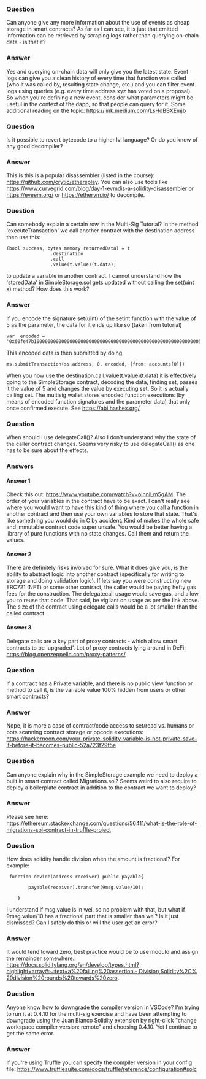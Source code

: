 ### Question
Can anyone give any more information about the use of events as cheap storage in smart contracts? As far as I can see, it is just that emitted information can be retrieved by scraping logs rather than querying on-chain data - is that it?
### Answer
Yes and querying on-chain data will only give you the latest state. Event logs can give you a clean history of every time that function was called (who it was called by, resulting state change, etc.) and you can filter event logs using queries (e.g. every time address xyz has voted on a proposal). So when you're defining a new event, consider what parameters might be useful in the context of the dapp, so that people can query for it.  Some additional reading on the topic:  https://link.medium.com/LsHdBBXEmjb

### Question
Is it possible to revert bytecode to a higher lvl language? Or do you know of any good decompiler?
### Answer
This is this is a popular disassembler (listed in the course): https://github.com/crytic/ethersplay.  You can also use tools like https://www.curvegrid.com/blog/day-1-evmdis-a-solidity-disassembler or https://eveem.org/ or https://ethervm.io/ to decompile.

### Question
Can somebody explain a certain row in the Multi-Sig Tutorial? In the method 'executeTransaction' we call another contract with the destination address then use this:
```
(bool success, bytes memory returnedData) = t
                .destination
                .call
                .value(t.value)(t.data);
```
to update a variable in another contract.
I cannot understand how the 'storedData' in SimpleStorage.sol gets updated without calling the set(uint x) method? How does this work?
### Answer
If you encode the signature set(uint) of the setint function with the value of 5 as the parameter, the data for it ends up like so (taken from tutorial)
```
var  encoded = '0x60fe47b1000000000000000000000000000000000000000000000000000000000005
```
This encoded data is then submitted by doing
```
ms.submitTransaction(ss.address, 0, encoded, {from: accounts[0]})
```
When you now use the destination.call.value(t.value)(t.data) it is effectively going to the SimpleStorage contract, decoding the data, finding set, passes it the value of 5 and changes the value by executing set.  So it is actually calling set. The multisig wallet stores encoded function executions (by means of encoded function signatures and the parameter data) that only once confirmed execute. See https://abi.hashex.org/
### Question
When should I use delegateCall()? Also I don't understand why the state of the caller contract changes. Seems very risky to use delegateCall() as one has to be sure about the effects.
### Answers
#### Answer 1
Check this out: https://www.youtube.com/watch?v=oinniLm5gAM. The order of your variables in the contract have to be exact. I can't really see where you would want to have this kind of thing where you call a function in another contract and then use your own variables to store that state. That's like something you would do in C by accident.
Kind of makes the whole safe and immutable contract code super unsafe. You would be better having a library of pure functions with no state changes. Call them and return the values.
#### Answer 2
There are definitely risks involved for sure. What it does give you, is the ability to abstract logic into  another contract (specifically for writing to storage and doing validation logic).
If lets say you were constructing new ERC721 (NFT) or some other contract, the caller would be paying hefty gas fees for the construction. The delegatecall usage would save gas, and allow you to reuse that code.
That said, be vigilant on usage as per the link above.
The size of the contract using delegate calls would be a lot smaller than the called contract.
#### Answer 3
Delegate calls are a key part of proxy contracts - which allow smart contracts to be 'upgraded'. Lot of proxy contracts lying around in DeFi: https://blog.openzeppelin.com/proxy-patterns/
### Question
If a contract has a Private variable, and there is no public view function or method to call it, is the variable value 100% hidden from users or other smart contracts?
### Answer
Nope, it is more a case of contract/code access to set/read vs. humans or bots scanning contract storage or opcode executions: https://hackernoon.com/your-private-solidity-variable-is-not-private-save-it-before-it-becomes-public-52a723f29f5e 
### Question
Can anyone explain why in the SimpleStorage example we need to deploy a built in smart contract called Migrations.sol? Seems weird to also require to deploy a boilerplate contract in addition to the contract we want to deploy?
### Answer
Please see here: https://ethereum.stackexchange.com/questions/56411/what-is-the-role-of-migrations-sol-contract-in-truffle-project
### Question
How does solidity handle division when the amount is fractional? For example:
```
 function devide(address receiver) public payable{

        payable(receiver).transfer(9msg.value/10);

    }
```
I understand if msg.value is in wei, so no problem with that, but what if 9msg.value/10 has a fractional part that is smaller than wei? Is it just dismissed? Can I safely do this or will the user get an error?
### Answer
It would tend toward zero, best practice would be to use modulo and assign the remainder somewhere..
https://docs.soliditylang.org/en/develop/types.html?highlight=array#:~:text=a%20failing%20assertion.-,Division,Solidity%2C%20division%20rounds%20towards%20zero.
### Question
Anyone know how to downgrade the compiler version in VSCode?  I'm trying to run it at 0.4.10 for the multi-sig exercise and have been attempting to downgrade using the Juan Blanco Solidity extension by right-click "change workspace compiler version: remote" and choosing 0.4.10. Yet I continue to get the same error.
### Answer
If you're using Truffle you can specify the compiler version in your config file: https://www.trufflesuite.com/docs/truffle/reference/configuration#solc

